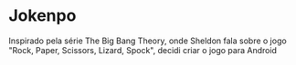 # Jokenpo
Inspirado pela série The Big Bang Theory, onde Sheldon fala sobre o jogo "Rock, Paper, Scissors, Lizard, Spock", decidi criar o jogo para Android
